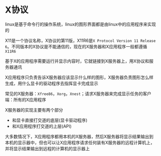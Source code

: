 # X协议

linux是基于命令行的操作系统，linux的图形界面都是由linux中的应用程序来实现的

X11是一个协议名称，X协议的第11版，X11R6是`X Protocol Version 11 Release 6`。不同版本的X协议是不能通信的，现在的X服务器和X应用程序一般都遵循`X11R6`

基于X的应用程序需要运行并显示内容时，它就链接到X服务器上，用X协议和服务器通讯

X应用程序只负责告诉X服务器应该显示什么样的图形，X服务器负责图形怎么样生成，用什么显卡的驱动程序去指挥显卡完成显示

常见的X服务器：`Xfree86`，`Xorg`，`Xnest`；请求X服务器来完成显示任务的客户端：所有的X应用程序

X服务器的实现主要有两个部分

* 和显卡直接打交道的底层(显卡驱动程序)
* 和X应用程序打交道的上层(API)

大多数情况下，X应用程序都用本机的X服务器，然后X服务器将显示结果输出到本机的显示器中，但也可以让X应用程序请求任何装有X服务器的远程计算机上，并将显示结果输出到远程的计算机的显示器上

